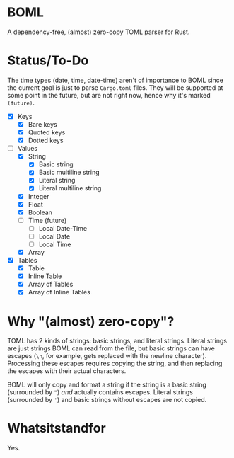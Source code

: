 # BOML

A dependency-free, (almost) zero-copy TOML parser for Rust.

# Status/To-Do

The time types (date, time, date-time) aren't of importance to BOML since the
current goal is just to parse `Cargo.toml` files. They will be supported at
some point in the future, but are not right now, hence why it's marked `(future)`.

- [x] Keys
  - [x] Bare keys
  - [x] Quoted keys
  - [x] Dotted keys
- [ ] Values
  - [x] String
    - [x] Basic string
    - [x] Basic multiline string
    - [x] Literal string
    - [x] Literal multiline string
  - [x] Integer
  - [x] Float
  - [x] Boolean
  - [ ] Time (future)
    - [ ] Local Date-Time
    - [ ] Local Date
    - [ ] Local Time
  - [x] Array
- [x] Tables
  - [x] Table
  - [x] Inline Table
  - [x] Array of Tables
  - [x] Array of Inline Tables

# Why "(almost) zero-copy"?

TOML has 2 kinds of strings: basic strings, and literal strings. Literal strings are
just strings BOML can read from the file, but basic strings can have escapes (`\n`,
for example, gets replaced with the newline character). Processing these escapes requires
copying the string, and then replacing the escapes with their actual characters.

BOML will only copy and format a string if the string is a basic string (surrounded by `"`)
*and* actually contains escapes. Literal strings (surrounded by `'`) and basic strings without
escapes are not copied.

# Whatsitstandfor

Yes.